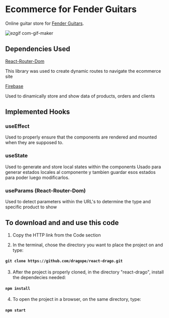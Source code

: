 # Ecommerce for Fender Guitars

Online guitar store for [Fender Guitars](https://www.fender.com).

![ezgif com-gif-maker](https://user-images.githubusercontent.com/83094706/149963669-e30d9f16-c998-454e-95dd-aa1b3ae78728.gif)

## Dependencies Used

[React-Router-Dom](https://v5.reactrouter.com/web/guides/quick-start)

This library was used to create dynamic routes to navigate the ecommerce site

[Firebase](https://firebase.google.com)

Used to dinamically store and show data of products, orders and clients 

## Implemented Hooks 

### useEffect
Used to properly ensure that the components are rendered and mounted when they are supposed to.

### useState
Used to generate and store local states within the components
Usado para generar estados locales al componente y tambien guardar esos estados para poder luego modificarlos.

### useParams (React-Router-Dom)
Used to detect parameters within the URL's to determine the type and specific product to show

## To download and and use this code

1. Copy the HTTP link from the Code section

2. In the terminal, chose the directory you want to place the project on and type:

#### `git clone https://github.com/dragope/react-drago.git`

3. After the project is properly cloned, in the directory "react-drago", install the dependecies needed:

#### `npm install`

4. To open the project in a browser, on the same directory, type:

#### `npm start`
